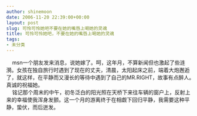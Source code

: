 ```yaml
---
author: shinemoon
date: 2006-11-20 22:39:00+00:00
layout: post
slug: 可怜可怜她吧不要在她的嘴唇上喝她的灵魂
title: 可怜可怜她吧，不要在她的嘴唇上喝她的灵魂
tags:
- 未分类
---
```


    msn一个朋友发来消息，说她嫁了。呵，这年月，不算新闻但也激起了些涟漪。女孩在独自旅行时遇到了现在的丈夫，清晨，太阳起床之前，端着大炮邂逅了，就这样，在平静而又漫长的等待中遇到了自己的MR.RIGHT，故事有点醉人。真诚的祝福她。  
    铭记那个周末的中午，初冬泛白的阳光照在天桥下来往车辆的窗户上，反射上来的幸福使我浑身发颤。这一个月的游离终于在相觑下回归平静，我需要这种平静，蛰伏，而后迸发。  

